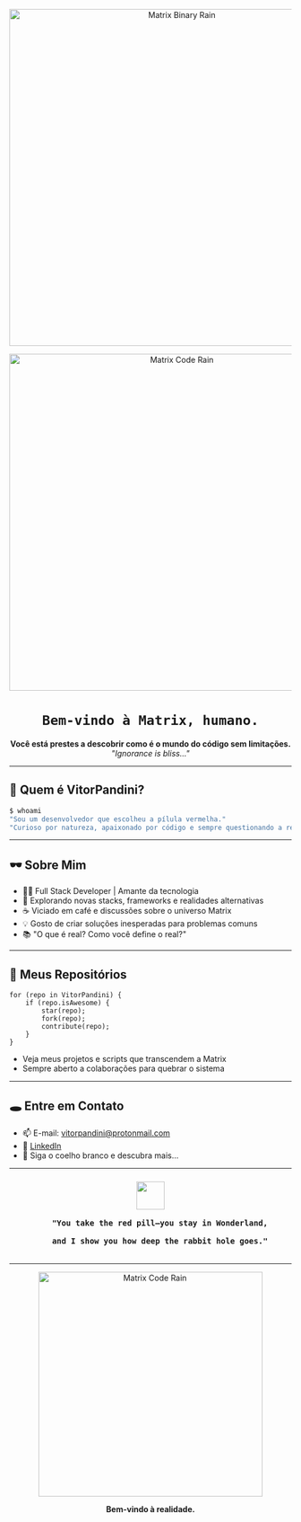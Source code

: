 <p align="center">
  <img src="https://media.giphy.com/media/xT0xeJpnrWC4XWblEk/giphy.gif" alt="Matrix Binary Rain" width="600"/>
</p>





<!--
         ███╗   ███╗ █████╗ ████████╗██████╗ ██╗██╗  ██╗
         ████╗ ████║██╔══██╗╚══██╔══╝██╔══██╗██║╚██╗██╔╝
         ██╔████╔██║███████║   ██║   ██████╔╝██║ ╚███╔╝ 
         ██║╚██╔╝██║██╔══██║   ██║   ██╔═══╝ ██║ ██╔██╗ 
         ██║ ╚═╝ ██║██║  ██║   ██║   ██║     ██║██╔╝ ██╗
         ╚═╝     ╚═╝╚═╝  ╚═╝   ╚═╝   ╚═╝     ╚═╝╚═╝  ╚═╝
                "There is no spoon."  
-->

<p align="center">
  <img src="https://raw.githubusercontent.com/ahmadawais/stuff/master/images/matrix.gif" alt="Matrix Code Rain" width="600"/>
</p>

<h1 align="center"><code>Bem-vindo à Matrix, humano.</code></h1>

<p align="center">
  <b>Você está prestes a descobrir como é o mundo do código sem limitações.</b><br>
  <i>"Ignorance is bliss..."</i>
</p>

---

## 💊 Quem é VitorPandini?

```bash
$ whoami
"Sou um desenvolvedor que escolheu a pílula vermelha."
"Curioso por natureza, apaixonado por código e sempre questionando a realidade."
```

---

## 🕶️ Sobre Mim

- 👨‍💻 Full Stack Developer | Amante da tecnologia
- 🔎 Explorando novas stacks, frameworks e realidades alternativas
- ☕ Viciado em café e discussões sobre o universo Matrix
- 💡 Gosto de criar soluções inesperadas para problemas comuns
- 📚 "O que é real? Como você define o real?"

---

## 💾 Meus Repositórios

```matrix
for (repo in VitorPandini) {
    if (repo.isAwesome) {
        star(repo);
        fork(repo);
        contribute(repo);
    }
}
```
- Veja meus projetos e scripts que transcendem a Matrix
- Sempre aberto a colaborações para quebrar o sistema

---

## 🕳️ Entre em Contato

- 📫 E-mail: [vitorpandini@protonmail.com](mailto:vitorpandini@protonmail.com)
- 💼 [LinkedIn](https://www.linkedin.com/in/vitorpandini/)
- 👾 Siga o coelho branco e descubra mais...

---

<h3 align="center">
  <img src="https://raw.githubusercontent.com/ahmadawais/stuff/master/images/green.gif" width="50"/>
  <br>
  <code>
    "You take the red pill—you stay in Wonderland,<br>
    and I show you how deep the rabbit hole goes."
  </code>
</h3>

---

<p align="center">
  <img src="https://raw.githubusercontent.com/ahmadawais/stuff/master/images/matrix.gif" alt="Matrix Code Rain" width="400"/>
</p>

<p align="center">
  <b>Bem-vindo à realidade.</b>
</p>

